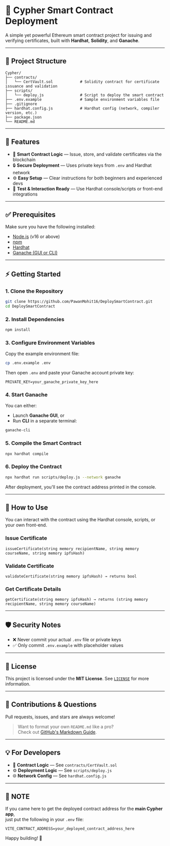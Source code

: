 # 🔐 Cypher Smart Contract Deployment

A simple yet powerful Ethereum smart contract project for issuing and verifying certificates, built with **Hardhat**, **Solidity**, and **Ganache**.

---

## 📁 Project Structure

```
Cypher/
├── contracts/
│   └── CertVault.sol            # Solidity contract for certificate issuance and validation
├── scripts/
│   └── deploy.js                # Script to deploy the smart contract
├── .env.example                 # Sample environment variables file
├── .gitignore
├── hardhat.config.js            # Hardhat config (network, compiler version, etc.)
├── package.json
└── README.md
```

---

## 🚀 Features

- 🧾 **Smart Contract Logic** — Issue, store, and validate certificates via the blockchain
- 🔒 **Secure Deployment** — Uses private keys from `.env` and Hardhat network
- ⚙️ **Easy Setup** — Clear instructions for both beginners and experienced devs
- 🧪 **Test & Interaction Ready** — Use Hardhat console/scripts or front-end integrations

---

## ✅ Prerequisites

Make sure you have the following installed:

- [Node.js](https://nodejs.org/) (v16 or above)
- [npm](https://www.npmjs.com/)
- [Hardhat](https://hardhat.org/)
- [Ganache (GUI or CLI)](https://trufflesuite.com/ganache/)

---

## ⚡ Getting Started

### 1. Clone the Repository

```bash
git clone https://github.com/PawanMohit16/DeploySmartContract.git
cd DeploySmartContract
```

### 2. Install Dependencies

```bash
npm install
```

### 3. Configure Environment Variables

Copy the example environment file:

```bash
cp .env.example .env
```

Then open `.env` and paste your Ganache account private key:

```env
PRIVATE_KEY=your_ganache_private_key_here
```

### 4. Start Ganache

You can either:

- Launch **Ganache GUI**, or
- Run **CLI** in a separate terminal:

```bash
ganache-cli
```

### 5. Compile the Smart Contract

```bash
npx hardhat compile
```

### 6. Deploy the Contract

```bash
npx hardhat run scripts/deploy.js --network ganache
```

After deployment, you'll see the contract address printed in the console.

---

## 🧪 How to Use

You can interact with the contract using the Hardhat console, scripts, or your own front-end.

### Issue Certificate

```solidity
issueCertificate(string memory recipientName, string memory courseName, string memory ipfsHash)
```

### Validate Certificate

```solidity
validateCertificate(string memory ipfsHash) → returns bool
```

### Get Certificate Details

```solidity
getCertificate(string memory ipfsHash) → returns (string memory recipientName, string memory courseName)
```

---

## 🛡️ Security Notes

- ❌ Never commit your actual `.env` file or private keys
- ✅ Only commit `.env.example` with placeholder values

---

## 📜 License

This project is licensed under the **MIT License**. See [`LICENSE`](LICENSE) for more information.

---

## 🙌 Contributions & Questions

Pull requests, issues, and stars are always welcome!

> Want to format your own `README.md` like a pro?  
> Check out [GitHub's Markdown Guide](https://docs.github.com/github/writing-on-github/getting-started-with-writing-and-formatting-on-github/basic-writing-and-formatting-syntax).

---

## 💡 For Developers

- 🧾 **Contract Logic** — See `contracts/CertVault.sol`
- ⚙️ **Deployment Logic** — See `scripts/deploy.js`
- 🌐 **Network Config** — See `hardhat.config.js`

---

## 📌 NOTE

If you came here to get the deployed contract address for the **main Cypher app**,  
just put the following in your `.env` file:

```env
VITE_CONTRACT_ADDRESS=your_deployed_contract_address_here
```

Happy building! 🎉
